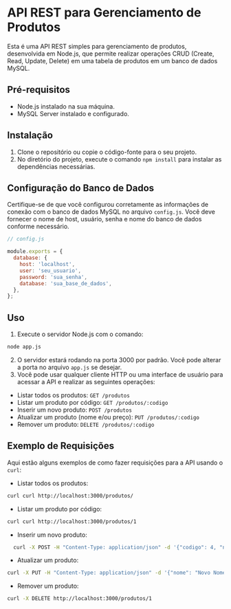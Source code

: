 # API REST para Gerenciamento de Produtos

Esta é uma API REST simples para gerenciamento de produtos, desenvolvida em Node.js, que permite realizar operações CRUD (Create, Read, Update, Delete) em uma tabela de produtos em um banco de dados MySQL.

## Pré-requisitos

- Node.js instalado na sua máquina.
- MySQL Server instalado e configurado.

## Instalação


1. Clone o repositório ou copie o código-fonte para o seu projeto.
2. No diretório do projeto, execute o comando `npm install` para instalar as dependências necessárias.

## Configuração do Banco de Dados

Certifique-se de que você configurou corretamente as informações de conexão com o banco de dados MySQL no arquivo `config.js`. Você deve fornecer o nome de host, usuário, senha e nome do banco de dados conforme necessário.

```javascript
// config.js

module.exports = {
  database: {
    host: 'localhost',
    user: 'seu_usuario',
    password: 'sua_senha',
    database: 'sua_base_de_dados',
  },
};
```
## Uso

1. Execute o servidor Node.js com o comando:
```bash
node app.js
```
2. O servidor estará rodando na porta 3000 por padrão. Você pode alterar a porta no arquivo `app.js` se desejar.
3. Você pode usar qualquer cliente HTTP ou uma interface de usuário para acessar a API e realizar as seguintes operações:

- Listar todos os produtos: `GET /produtos`
- Listar um produto por código: `GET /produtos/:codigo`
- Inserir um novo produto: `POST /produtos`
- Atualizar um produto (nome e/ou preço): `PUT /produtos/:codigo`
- Remover um produto: `DELETE /produtos/:codigo`

## Exemplo de Requisições

Aqui estão alguns exemplos de como fazer requisições para a API usando o `curl`:

- Listar todos os produtos:
```bash
curl curl http://localhost:3000/produtos/
```
- Listar um produto por código:
```bash
curl curl http://localhost:3000/produtos/1
```
- Inserir um novo produto:
```bash
  curl -X POST -H "Content-Type: application/json" -d '{"codigo": 4, "nome": "Produto 4", "preco": 19.99}' http://localhost:3000/produtos
```
- Atualizar um produto:
```bash
curl -X PUT -H "Content-Type: application/json" -d '{"nome": "Novo Nome", "preco": 29.99}' http://localhost:3000/produtos/1
```
- Remover um produto:
```bash
curl -X DELETE http://localhost:3000/produtos/1
```